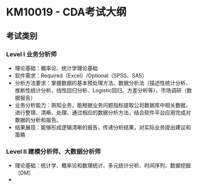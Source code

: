# KM10019 - CDA考试大纲

## 考试类别

### Level I 业务分析师

* 理论基础：概率论、统计学理论基础
* 软件需求：Required（Excel）/Optional（SPSS、SAS）
* 分析方法要求：掌握数据的基本预处理方法、数据分析法（描述性统计分析、推断性统计分析、线性回归分析、Logistic回归、方差分析等）、市场调研（数据报告）
* 业务分析能力：熟知业务，能根据业务问题指标提取公司数据库中相关数据，进行整理、清晰、处理、通过相应的数据分析方法，结合软件平台应用完成对数据的分析和报告。
* 结果展现：能够形成逻辑清晰的报告，传递分析结果，对实际业务提出建议和策略

### Level II 建模分析师、大数据分析师

* 理论基础：统计学、概率论和数理统计、多元统计分析、时间序列、数据挖掘（DM）
* 


